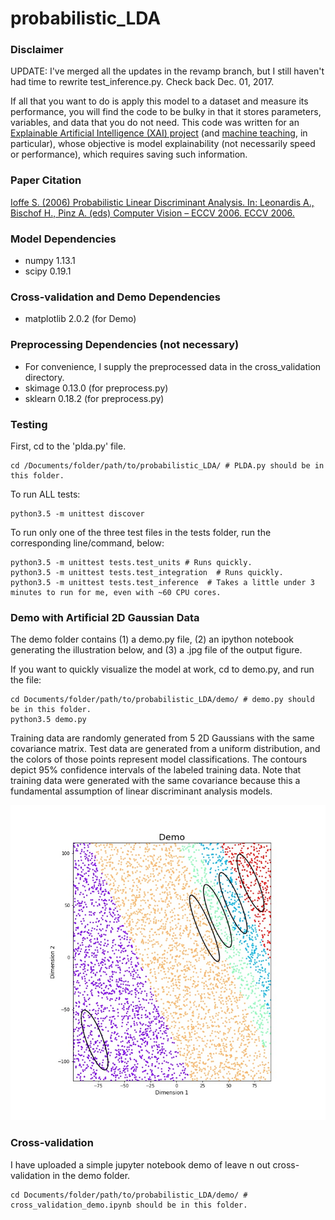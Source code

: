 # probabilistic_LDA 

### Disclaimer
UPDATE: I've merged all the updates in the revamp branch, but I still haven't had time to rewrite test_inference.py. Check back Dec. 01, 2017.

If all that you want to do is apply this model to a dataset and measure its
 performance, you will find the code to be bulky in that it stores parameters,
 variables, and data that you do not need. This code was written for
 an [Explainable Artificial Intelligence (XAI) project](http://shaftolab.com/people.html)
 (and [machine teaching](http://shaftolab.com/publications.html), in particular), whose
 objective is model explainability (not necessarily speed or performance),
 which requires saving such information.

### Paper Citation
[Ioffe S. (2006) Probabilistic Linear Discriminant Analysis. In: Leonardis A., Bischof H., Pinz A. (eds) Computer Vision – ECCV 2006. ECCV 2006.](https://link.springer.com/chapter/10.1007/11744085_41)

### Model Dependencies
* numpy 1.13.1
* scipy 0.19.1

### Cross-validation and Demo Dependencies
* matplotlib 2.0.2  (for Demo) 

### Preprocessing Dependencies (not necessary)
* For convenience, I supply the preprocessed data in the cross_validation directory.
* skimage 0.13.0  (for preprocess.py)
* sklearn 0.18.2  (for preprocess.py)

### Testing
First, cd to the 'plda.py' file.
```
cd /Documents/folder/path/to/probabilistic_LDA/ # PLDA.py should be in this folder.
```

To run ALL tests:
```
python3.5 -m unittest discover
```

To run only one of the three test files in the tests folder, run the corresponding line/command, below:
```
python3.5 -m unittest tests.test_units # Runs quickly.
python3.5 -m unittest tests.test_integration  # Runs quickly.
python3.5 -m unittest tests.test_inference  # Takes a little under 3 minutes to run for me, even with ~60 CPU cores.
```

### Demo with Artificial 2D Gaussian Data
The demo folder contains (1) a demo.py file, (2) an ipython notebook generating the illustration below, and (3) a .jpg file of the output figure.

If you want to quickly visualize the model at work, cd to demo.py, and run the file:
```
cd Documents/folder/path/to/probabilistic_LDA/demo/ # demo.py should be in this folder.
python3.5 demo.py
```
Training data are randomly generated from 5 2D Gaussians with the same covariance matrix. Test data are generated from a uniform distribution, and the colors of those points represent model classifications. The contours depict 95% confidence intervals of the labeled training data. Note that training data were generated with the same covariance because this a fundamental assumption of linear discriminant analysis models.

![Figure 1-1](/demo/classification_demo.jpg?raw=True)


### Cross-validation
I have uploaded a simple jupyter notebook demo of leave n out cross-validation in the demo folder.
```
cd Documents/folder/path/to/probabilistic_LDA/demo/ # cross_validation_demo.ipynb should be in this folder.
```
